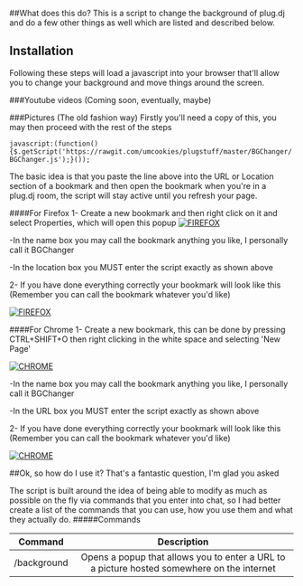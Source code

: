 ##What does this do?
This is a script to change the background of plug.dj and do a few other things as well which are listed and described below.

## Installation
Following these steps will load a javascript into your browser that'll allow you to change your background and move things around the screen.

###Youtube videos
(Coming soon, eventually, maybe)

###Pictures (The old fashion way)
Firstly you'll need a copy of this, you may then proceed with the rest of the steps

``` javascript:(function(){$.getScript('https://rawgit.com/umcookies/plugstuff/master/BGChanger/BGChanger.js');}()); ```

The basic idea is that you paste the line above into the URL or Location section of a bookmark and then open the bookmark when you're in a plug.dj room, the script will stay active until you refresh your page.

####For Firefox
1- Create a new bookmark and then right click on it and select Properties, which will open this popup
[![FIREFOX](http://i.imgur.com/nuGzDE6.png)](https://github.com/umcookies/plugstuff)

-In the name box you may call the bookmark anything you like, I personally call it BGChanger

-In the location box you MUST enter the script exactly as shown above

2- If you have done everything correctly your bookmark will look like this (Remember you can call the bookmark whatever you'd like)

[![FIREFOX](http://i.imgur.com/eMyfDUi.png)](https://github.com/umcookies/plugstuff)

####For Chrome
1- Create a new bookmark, this can be done by pressing CTRL+SHIFT+O then right clicking in the white space and selecting 'New Page'

[![CHROME](http://i.imgur.com/LeijOKc.png)](https://github.com/umcookies/plugstuff)

-In the name box you may call the bookmark anything you like, I personally call it BGChanger

-In the URL box you MUST enter the script exactly as shown above

2- If you have done everything correctly your bookmark will look like this (Remember you can call the bookmark whatever you'd like)

[![CHROME](http://i.imgur.com/BvAGf6n.png)](https://github.com/umcookies/plugstuff)


##Ok, so how do I use it?
That's a fantastic question, I'm glad you asked

The script is built around the idea of being able to modify as much as possible on the fly via commands that you enter into chat, so I had better create a list of the commands that you can use, how you use them and what they actually do.
#####Commands


|Command |  Description |
|:------:|:--------------------------------------:|
|/background| Opens a popup that allows you to enter a URL to a picture hosted somewhere on the internet |
